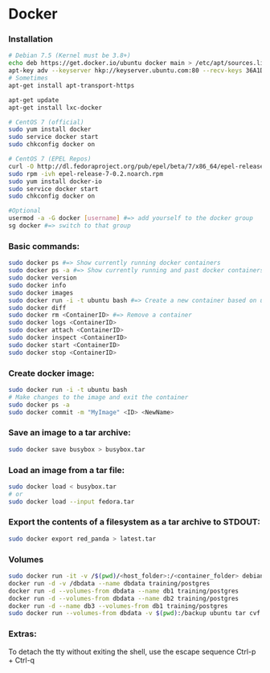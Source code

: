 # Docker

### Installation
```sh
# Debian 7.5 (Kernel must be 3.8+)
echo deb https://get.docker.io/ubuntu docker main > /etc/apt/sources.list.d/docker.list
apt-key adv --keyserver hkp://keyserver.ubuntu.com:80 --recv-keys 36A1D7869245C8950F966E92D8576A8BA88D21E9
# Sometimes
apt-get install apt-transport-https

apt-get update
apt-get install lxc-docker

# CentOS 7 (official)
sudo yum install docker
sudo service docker start
sudo chkconfig docker on

# CentOS 7 (EPEL Repos)
curl -O http://dl.fedoraproject.org/pub/epel/beta/7/x86_64/epel-release-7-0.2.noarch.rpm
sudo rpm -ivh epel-release-7-0.2.noarch.rpm
sudo yum install docker-io
sudo service docker start
sudo chkconfig docker on

#Optional
usermod -a -G docker [username] #=> add yourself to the docker group
sg docker #=> switch to that group
```
### Basic commands:
```sh
sudo docker ps #=> Show currently running docker containers
sudo docker ps -a #=> Show currently running and past docker containers
sudo docker version
sudo docker info
sudo docker images
sudo docker run -i -t ubuntu bash #=> Create a new container based on ubuntu
sudo docker diff
sudo docker rm <ContainerID> #=> Remove a container
sudo docker logs <ContainerID>
sudo docker attach <ContainerID>
sudo docker inspect <ContainerID>
sudo docker start <ContainerID>
sudo docker stop <ContainerID>
```
### Create docker image:
```sh
sudo docker run -i -t ubuntu bash
# Make changes to the image and exit the container
sudo docker ps -a
sudo docker commit -m "MyImage" <ID> <NewName>
```
### Save an image to a tar archive:
```sh
sudo docker save busybox > busybox.tar
```
### Load an image from a tar file:
```sh
sudo docker load < busybox.tar
# or
sudo docker load --input fedora.tar
```
### Export the contents of a filesystem as a tar archive to STDOUT:
```sh
sudo docker export red_panda > latest.tar
```
### Volumes
```sh
sudo docker run -it -v /$(pwd)/<host_folder>:/<container_folder> debian bash
docker run -d -v /dbdata --name dbdata training/postgres
docker run -d --volumes-from dbdata --name db1 training/postgres
docker run -d --volumes-from dbdata --name db2 training/postgres
docker run -d --name db3 --volumes-from db1 training/postgres
sudo docker run --volumes-from dbdata -v $(pwd):/backup ubuntu tar cvf /backup/backup.tar /dbdata
```
### Extras:
To detach the tty without exiting the shell, use the escape sequence Ctrl-p + Ctrl-q
